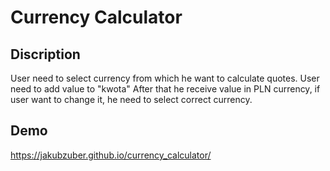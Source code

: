 # Currency Calculator

## Discription

User need to select currency from which he want to calculate quotes.
User need to add value to "kwota"
After that he receive value in PLN currency, if user want to change it, he need to select correct currency.

## Demo

https://jakubzuber.github.io/currency_calculator/